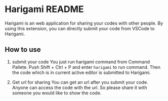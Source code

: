 # Harigami README

Harigami is an web application for sharing your codes with other people.
By using this extension, you can directly submit your code from VSCode to Harigami.

## How to use

1. submit your code
You just run harigami command from Command Pallete.
Push Shift + Ctrl + P and enter `harigami` to run command.
Then the code which is in current active editor is submitted to Harigami.

2. Get url for sharing
You can get an url after you submit your code.
Anyone can access the code with the url.
So please share it with someone you would like to show the code.
